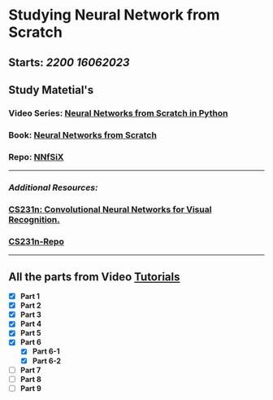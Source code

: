 # Studying Neural Network from Scratch
**Starts: *2200 16062023***
---
## Study Matetial's

### Video Series: [Neural Networks from Scratch in Python](https://www.youtube.com/playlist?list=PLQVvvaa0QuDcjD5BAw2DxE6OF2tius3V3)

### Book: [Neural Networks from Scratch](https://nnfs.io/)

### Repo: [NNfSiX](https://github.com/Sentdex/NNfSiX)

---
### *Additional Resources:*
### [CS231n: Convolutional Neural Networks for Visual Recognition.](https://cs231n.github.io/neural-networks-case-study/)

### [CS231n-Repo](https://github.com/cs231n/cs231n.github.io)

---
## All the parts from Video [Tutorials](https://www.youtube.com/playlist?list=PLQVvvaa0QuDcjD5BAw2DxE6OF2tius3V3)
- [x] **Part 1**
- [x] **Part 2**
- [x] **Part 3**
- [x] **Part 4**
- [x] **Part 5**
- [x] **Part 6**
  - [x] **Part 6-1**
  - [x] **Part 6-2**
- [ ] **Part 7**
- [ ] **Part 8**
- [ ] **Part 9**